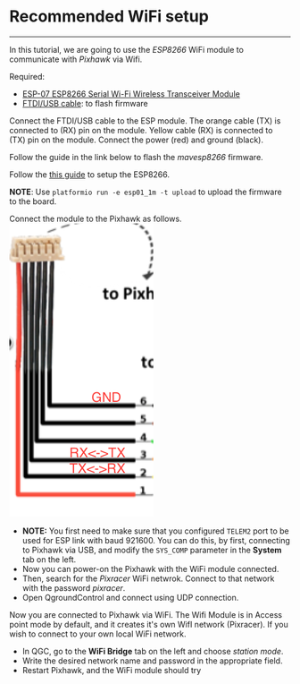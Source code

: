 # Recommended WiFi setup
---

In this tutorial, we are going to use the *ESP8266* WiFi module to communicate with *Pixhawk* via Wifi.

Required:
* [ESP-07 ESP8266 Serial Wi-Fi Wireless Transceiver Module](http://www.dx.com/p/esp-07-esp8266-serial-wi-f-wireless-module-w-built-in-antenna-compatible-with-3-3v-5v-for-arduino-400559#.V0rfbGMwzww)
* [FTDI/USB cable](http://www.robotshop.com/en/ftdi-usb-to-ttl-serial-cable-5v.html): to flash firmware

Connect the FTDI/USB cable to the ESP module. The orange cable (TX) is connected to (RX) pin on the module. Yellow cable (RX) is connected to (TX) pin on the module. Connect the power (red) and ground (black).

Follow the guide in the link below to flash the *mavesp8266* firmware.

<div class="info">
Follow the
<a href="https://pixhawk.org/peripherals/8266">this guide</a>
to setup the ESP8266.
</div>

**NOTE**: Use `platformio run -e esp01_1m -t upload` to upload the firmware to the board.

Connect the module to the Pixhawk as follows.
![](pixhawk_telem_cable.png)
* **NOTE:** You first need to make sure that you configured `TELEM2` port to be used for ESP link with baud 921600. You can do this, by first, connecting to Pixhawk via USB, and modify the `SYS_COMP` parameter in the **System** tab on the left.
* Now you can power-on the Pixhawk with the WiFi module connected.
* Then, search for the *Pixracer* WiFi netwrok. Connect to that network with the password *pixracer*.
* Open QgroundControl and connect using UDP connection.

Now you are connected to Pixhawk via WiFi. The Wifi Module is in Access point mode by default, and it creates it's own WifI network (Pixracer). If you wish to connect to your own local WiFi network.
* In QGC, go to the **WiFi Bridge** tab on the left and choose *station mode*.
* Write the desired network name and password in the appropriate field.
* Restart Pixhawk, and the WiFi module should try

